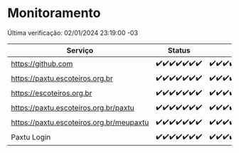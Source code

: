 # Monitoramento

Última verificação: 02/01/2024 23:19:00 -03

|Serviço|Status|Últimas 24h|
|---|---|---|
|https://github.com|<span title="2023-12-27: OK=24">✔️</span><span title="2023-12-28: OK=24">✔️</span><span title="2023-12-29: OK=24">✔️</span><span title="2023-12-30: OK=24">✔️</span><span title="2023-12-31: OK=24">✔️</span><span title="2024-01-01: OK=24">✔️</span><span title="2024-01-02: OK=2">✔️</span>|<span title="01/01/2024 23:20:00 -03 : 200">✔️</span><span title="02/01/2024 00:07:00 -03 : 200">✔️</span><span title="02/01/2024 01:07:00 -03 : 200">✔️</span><span title="02/01/2024 02:06:00 -03 : 200">✔️</span><span title="02/01/2024 03:08:00 -03 : 200">✔️</span><span title="02/01/2024 04:05:00 -03 : 200">✔️</span><span title="02/01/2024 05:08:00 -03 : 200">✔️</span><span title="02/01/2024 06:06:00 -03 : 200">✔️</span><span title="02/01/2024 07:06:00 -03 : 200">✔️</span><span title="02/01/2024 08:03:00 -03 : 200">✔️</span><span title="02/01/2024 09:10:00 -03 : 200">✔️</span><span title="02/01/2024 10:07:00 -03 : 200">✔️</span><span title="02/01/2024 11:05:00 -03 : 200">✔️</span><span title="02/01/2024 12:06:00 -03 : 200">✔️</span><span title="02/01/2024 13:07:00 -03 : 200">✔️</span><span title="02/01/2024 14:04:00 -03 : 200">✔️</span><span title="02/01/2024 15:08:00 -03 : 200">✔️</span><span title="02/01/2024 16:03:00 -03 : 200">✔️</span><span title="02/01/2024 17:06:00 -03 : 200">✔️</span><span title="02/01/2024 18:05:00 -03 : 200">✔️</span><span title="02/01/2024 19:05:00 -03 : 200">✔️</span><span title="02/01/2024 20:05:00 -03 : 200">✔️</span><span title="02/01/2024 21:30:00 -03 : 200">✔️</span><span title="02/01/2024 22:44:00 -03 : 200">✔️</span><span title="02/01/2024 23:19:00 -03 : 200">✔️</span>|
|https://paxtu.escoteiros.org.br|<span title="2023-12-27: OK=24">✔️</span><span title="2023-12-28: OK=24">✔️</span><span title="2023-12-29: OK=24">✔️</span><span title="2023-12-30: OK=24">✔️</span><span title="2023-12-31: OK=24">✔️</span><span title="2024-01-01: OK=24">✔️</span><span title="2024-01-02: OK=2">✔️</span>|<span title="01/01/2024 23:20:00 -03 : 200">✔️</span><span title="02/01/2024 00:07:00 -03 : 200">✔️</span><span title="02/01/2024 01:07:00 -03 : 200">✔️</span><span title="02/01/2024 02:06:00 -03 : 200">✔️</span><span title="02/01/2024 03:08:00 -03 : 200">✔️</span><span title="02/01/2024 04:05:00 -03 : 200">✔️</span><span title="02/01/2024 05:08:00 -03 : 200">✔️</span><span title="02/01/2024 06:06:00 -03 : 200">✔️</span><span title="02/01/2024 07:06:00 -03 : 200">✔️</span><span title="02/01/2024 08:03:00 -03 : 200">✔️</span><span title="02/01/2024 09:10:00 -03 : 200">✔️</span><span title="02/01/2024 10:07:00 -03 : 200">✔️</span><span title="02/01/2024 11:05:00 -03 : 200">✔️</span><span title="02/01/2024 12:06:00 -03 : 200">✔️</span><span title="02/01/2024 13:07:00 -03 : 200">✔️</span><span title="02/01/2024 14:04:00 -03 : 200">✔️</span><span title="02/01/2024 15:08:00 -03 : 200">✔️</span><span title="02/01/2024 16:03:00 -03 : 200">✔️</span><span title="02/01/2024 17:06:00 -03 : 200">✔️</span><span title="02/01/2024 18:05:00 -03 : 200">✔️</span><span title="02/01/2024 19:05:00 -03 : 200">✔️</span><span title="02/01/2024 20:05:00 -03 : 200">✔️</span><span title="02/01/2024 21:30:00 -03 : 200">✔️</span><span title="02/01/2024 22:44:00 -03 : 200">✔️</span><span title="02/01/2024 23:19:00 -03 : 200">✔️</span>|
|https://escoteiros.org.br|<span title="2023-12-27: OK=24">✔️</span><span title="2023-12-28: OK=24">✔️</span><span title="2023-12-29: OK=24">✔️</span><span title="2023-12-30: OK=24">✔️</span><span title="2023-12-31: OK=24">✔️</span><span title="2024-01-01: OK=24">✔️</span><span title="2024-01-02: OK=2">✔️</span>|<span title="01/01/2024 23:20:00 -03 : 200">✔️</span><span title="02/01/2024 00:07:00 -03 : 200">✔️</span><span title="02/01/2024 01:07:00 -03 : 200">✔️</span><span title="02/01/2024 02:06:00 -03 : 200">✔️</span><span title="02/01/2024 03:08:00 -03 : 200">✔️</span><span title="02/01/2024 04:05:00 -03 : 200">✔️</span><span title="02/01/2024 05:08:00 -03 : 200">✔️</span><span title="02/01/2024 06:06:00 -03 : 200">✔️</span><span title="02/01/2024 07:06:00 -03 : 200">✔️</span><span title="02/01/2024 08:03:00 -03 : 200">✔️</span><span title="02/01/2024 09:10:00 -03 : 200">✔️</span><span title="02/01/2024 10:07:00 -03 : 200">✔️</span><span title="02/01/2024 11:05:00 -03 : 200">✔️</span><span title="02/01/2024 12:06:00 -03 : 200">✔️</span><span title="02/01/2024 13:07:00 -03 : 200">✔️</span><span title="02/01/2024 14:04:00 -03 : 200">✔️</span><span title="02/01/2024 15:08:00 -03 : 200">✔️</span><span title="02/01/2024 16:03:00 -03 : 200">✔️</span><span title="02/01/2024 17:06:00 -03 : 200">✔️</span><span title="02/01/2024 18:05:00 -03 : 200">✔️</span><span title="02/01/2024 19:05:00 -03 : 200">✔️</span><span title="02/01/2024 20:05:00 -03 : 200">✔️</span><span title="02/01/2024 21:30:00 -03 : 200">✔️</span><span title="02/01/2024 22:44:00 -03 : 200">✔️</span><span title="02/01/2024 23:19:00 -03 : 200">✔️</span>|
|https://paxtu.escoteiros.org.br/paxtu|<span title="2023-12-27: OK=24">✔️</span><span title="2023-12-28: OK=24">✔️</span><span title="2023-12-29: OK=24">✔️</span><span title="2023-12-30: OK=24">✔️</span><span title="2023-12-31: OK=24">✔️</span><span title="2024-01-01: OK=24">✔️</span><span title="2024-01-02: OK=2">✔️</span>|<span title="01/01/2024 23:20:00 -03 : 200">✔️</span><span title="02/01/2024 00:07:00 -03 : 200">✔️</span><span title="02/01/2024 01:07:00 -03 : 200">✔️</span><span title="02/01/2024 02:06:00 -03 : 200">✔️</span><span title="02/01/2024 03:08:00 -03 : 200">✔️</span><span title="02/01/2024 04:05:00 -03 : 200">✔️</span><span title="02/01/2024 05:08:00 -03 : 200">✔️</span><span title="02/01/2024 06:06:00 -03 : 200">✔️</span><span title="02/01/2024 07:06:00 -03 : 200">✔️</span><span title="02/01/2024 08:04:00 -03 : 200">✔️</span><span title="02/01/2024 09:10:00 -03 : 200">✔️</span><span title="02/01/2024 10:08:00 -03 : 200">✔️</span><span title="02/01/2024 11:05:00 -03 : 200">✔️</span><span title="02/01/2024 12:06:00 -03 : 200">✔️</span><span title="02/01/2024 13:07:00 -03 : 200">✔️</span><span title="02/01/2024 14:04:00 -03 : 200">✔️</span><span title="02/01/2024 15:08:00 -03 : 200">✔️</span><span title="02/01/2024 16:03:00 -03 : 200">✔️</span><span title="02/01/2024 17:06:00 -03 : 200">✔️</span><span title="02/01/2024 18:05:00 -03 : 200">✔️</span><span title="02/01/2024 19:05:00 -03 : 200">✔️</span><span title="02/01/2024 20:05:00 -03 : 200">✔️</span><span title="02/01/2024 21:30:00 -03 : 200">✔️</span><span title="02/01/2024 22:44:00 -03 : 200">✔️</span><span title="02/01/2024 23:19:00 -03 : 200">✔️</span>|
|https://paxtu.escoteiros.org.br/meupaxtu|<span title="2023-12-27: OK=24">✔️</span><span title="2023-12-28: OK=24">✔️</span><span title="2023-12-29: OK=24">✔️</span><span title="2023-12-30: OK=24">✔️</span><span title="2023-12-31: OK=24">✔️</span><span title="2024-01-01: OK=24">✔️</span><span title="2024-01-02: OK=2">✔️</span>|<span title="01/01/2024 23:20:00 -03 : 200">✔️</span><span title="02/01/2024 00:07:00 -03 : 200">✔️</span><span title="02/01/2024 01:07:00 -03 : 200">✔️</span><span title="02/01/2024 02:06:00 -03 : 200">✔️</span><span title="02/01/2024 03:08:00 -03 : 200">✔️</span><span title="02/01/2024 04:05:00 -03 : 200">✔️</span><span title="02/01/2024 05:08:00 -03 : 200">✔️</span><span title="02/01/2024 06:06:00 -03 : 200">✔️</span><span title="02/01/2024 07:06:00 -03 : 200">✔️</span><span title="02/01/2024 08:04:00 -03 : 200">✔️</span><span title="02/01/2024 09:10:00 -03 : 200">✔️</span><span title="02/01/2024 10:08:00 -03 : 200">✔️</span><span title="02/01/2024 11:05:00 -03 : 200">✔️</span><span title="02/01/2024 12:06:00 -03 : 200">✔️</span><span title="02/01/2024 13:07:00 -03 : 200">✔️</span><span title="02/01/2024 14:04:00 -03 : 200">✔️</span><span title="02/01/2024 15:08:00 -03 : 200">✔️</span><span title="02/01/2024 16:03:00 -03 : 200">✔️</span><span title="02/01/2024 17:06:00 -03 : 200">✔️</span><span title="02/01/2024 18:05:00 -03 : 200">✔️</span><span title="02/01/2024 19:05:00 -03 : 200">✔️</span><span title="02/01/2024 20:05:00 -03 : 200">✔️</span><span title="02/01/2024 21:30:00 -03 : 200">✔️</span><span title="02/01/2024 22:44:00 -03 : 200">✔️</span><span title="02/01/2024 23:19:00 -03 : 200">✔️</span>|
|Paxtu Login|<span title="2023-12-27: OK=24">✔️</span><span title="2023-12-28: OK=24">✔️</span><span title="2023-12-29: OK=24">✔️</span><span title="2023-12-30: OK=24">✔️</span><span title="2023-12-31: OK=24">✔️</span><span title="2024-01-01: OK=24">✔️</span><span title="2024-01-02: OK=2">✔️</span>|<span title="01/01/2024 23:20:00 -03 : 200">✔️</span><span title="02/01/2024 00:07:00 -03 : 200">✔️</span><span title="02/01/2024 01:07:00 -03 : 200">✔️</span><span title="02/01/2024 02:06:00 -03 : 200">✔️</span><span title="02/01/2024 03:08:00 -03 : 200">✔️</span><span title="02/01/2024 04:05:00 -03 : 200">✔️</span><span title="02/01/2024 05:08:00 -03 : 200">✔️</span><span title="02/01/2024 06:06:00 -03 : 200">✔️</span><span title="02/01/2024 07:06:00 -03 : 200">✔️</span><span title="02/01/2024 08:04:00 -03 : 200">✔️</span><span title="02/01/2024 09:10:00 -03 : 200">✔️</span><span title="02/01/2024 10:08:00 -03 : 200">✔️</span><span title="02/01/2024 11:05:00 -03 : 200">✔️</span><span title="02/01/2024 12:06:00 -03 : 200">✔️</span><span title="02/01/2024 13:07:00 -03 : 200">✔️</span><span title="02/01/2024 14:04:00 -03 : 200">✔️</span><span title="02/01/2024 15:08:00 -03 : 200">✔️</span><span title="02/01/2024 16:03:00 -03 : 200">✔️</span><span title="02/01/2024 17:06:00 -03 : 200">✔️</span><span title="02/01/2024 18:05:00 -03 : 200">✔️</span><span title="02/01/2024 19:05:00 -03 : 200">✔️</span><span title="02/01/2024 20:05:00 -03 : 200">✔️</span><span title="02/01/2024 21:30:00 -03 : 200">✔️</span><span title="02/01/2024 22:44:00 -03 : 200">✔️</span><span title="02/01/2024 23:19:00 -03 : 200">✔️</span>|
